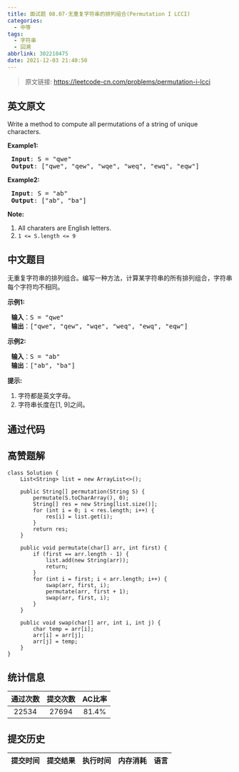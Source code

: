 ```yaml
---
title: 面试题 08.07-无重复字符串的排列组合(Permutation I LCCI)
categories:
  - 中等
tags:
  - 字符串
  - 回溯
abbrlink: 302210475
date: 2021-12-03 21:40:50
---
```


> 原文链接: https://leetcode-cn.com/problems/permutation-i-lcci


## 英文原文
<div><p>Write a method to compute all permutations of a string of unique characters.</p>

<p><strong>Example1:</strong></p>

<pre>
<strong> Input</strong>: S = &quot;qwe&quot;
<strong> Output</strong>: [&quot;qwe&quot;, &quot;qew&quot;, &quot;wqe&quot;, &quot;weq&quot;, &quot;ewq&quot;, &quot;eqw&quot;]
</pre>

<p><strong>Example2:</strong></p>

<pre>
<strong> Input</strong>: S = &quot;ab&quot;
<strong> Output</strong>: [&quot;ab&quot;, &quot;ba&quot;]
</pre>

<p><strong>Note:</strong></p>

<ol>
	<li>All charaters are English letters.</li>
	<li><code>1 &lt;= S.length &lt;= 9</code></li>
</ol>
</div>

## 中文题目
<div><p>无重复字符串的排列组合。编写一种方法，计算某字符串的所有排列组合，字符串每个字符均不相同。</p>

<p> <strong>示例1:</strong></p>

<pre>
<strong> 输入</strong>：S = "qwe"
<strong> 输出</strong>：["qwe", "qew", "wqe", "weq", "ewq", "eqw"]
</pre>

<p> <strong>示例2:</strong></p>

<pre>
<strong> 输入</strong>：S = "ab"
<strong> 输出</strong>：["ab", "ba"]
</pre>

<p> <strong>提示:</strong></p>

<ol>
<li>字符都是英文字母。</li>
<li>字符串长度在[1, 9]之间。</li>
</ol>
</div>

## 通过代码
<RecoDemo>
</RecoDemo>


## 高赞题解
```
class Solution {
    List<String> list = new ArrayList<>();

    public String[] permutation(String S) {
        permutate(S.toCharArray(), 0);
        String[] res = new String[list.size()];
        for (int i = 0; i < res.length; i++) {
            res[i] = list.get(i);
        }
        return res;
    }

    public void permutate(char[] arr, int first) {
        if (first == arr.length - 1) {
            list.add(new String(arr));
            return;
        }
        for (int i = first; i < arr.length; i++) {
            swap(arr, first, i);
            permutate(arr, first + 1);
            swap(arr, first, i);
        }
    }

    public void swap(char[] arr, int i, int j) {
        char temp = arr[i];
        arr[i] = arr[j];
        arr[j] = temp;
    }
}
```


## 统计信息
| 通过次数 | 提交次数 | AC比率 |
| :------: | :------: | :------: |
|    22534    |    27694    |   81.4%   |

## 提交历史
| 提交时间 | 提交结果 | 执行时间 |  内存消耗  | 语言 |
| :------: | :------: | :------: | :--------: | :--------: |
